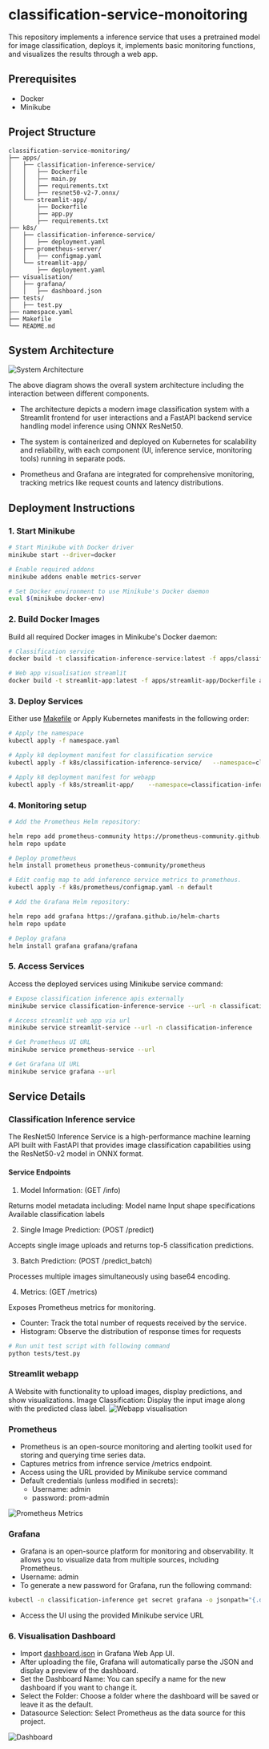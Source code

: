 # classification-service-monoitoring

This repository implements a inference service that uses a pretrained model for image classification, deploys it, implements basic monitoring functions, and visualizes the 
results through a web app.

## Prerequisites

- Docker
- Minikube

## Project Structure

```
classification-service-monitoring/
├── apps/
│   ├── classification-inference-service/
│   │   ├── Dockerfile
│   │   ├── main.py
│   │   ├── requirements.txt
│   │   ├── resnet50-v2-7.onnx/
│   └── streamlit-app/
│       ├── Dockerfile
│       ├── app.py
│       ├── requirements.txt
├── k8s/
│   ├── classification-inference-service/
│   │   ├── deployment.yaml
│   ├── prometheus-server/
│   │   ├── configmap.yaml
│   └── streamlit-app/
│       ├── deployment.yaml
├── visualisation/
│   ├── grafana/
│   │   ├── dashboard.json
├── tests/
│   ├── test.py
├── namespace.yaml
├── Makefile
└── README.md
```

## System Architecture

![System Architecture](visualisation/architecture.PNG)

The above diagram shows the overall system architecture including the interaction between different components.

- The architecture depicts a modern image classification system with a Streamlit frontend for user interactions and a FastAPI backend service handling model inference using ONNX ResNet50. 

- The system is containerized and deployed on Kubernetes for scalability and reliability, with each component (UI, inference service, monitoring tools) running in separate pods. 

- Prometheus and Grafana are integrated for comprehensive monitoring, tracking metrics like request counts and latency distributions. 

## Deployment Instructions

### 1. Start Minikube

```bash
# Start Minikube with Docker driver
minikube start --driver=docker

# Enable required addons
minikube addons enable metrics-server

# Set Docker environment to use Minikube's Docker daemon
eval $(minikube docker-env)
```

### 2. Build Docker Images

Build all required Docker images in Minikube's Docker daemon:

```bash
# Classification service
docker build -t classification-inference-service:latest -f apps/classification-inference-service/Dockerfile apps/classification-inference-service/

# Web app visualisation streamlit
docker build -t streamlit-app:latest -f apps/streamlit-app/Dockerfile apps/streamlit-app/
```

### 3. Deploy Services

Either use [Makefile](/Makefile) or Apply Kubernetes manifests in the following order:

```bash
# Apply the namespace
kubectl apply -f namespace.yaml

# Apply k8 deployment manifest for classification service
kubectl apply -f k8s/classification-inference-service/   --namespace=classification-inference

# Apply k8 deployment manifest for webapp
kubectl apply -f k8s/streamlit-app/    --namespace=classification-inference

```
### 4. Monitoring setup


```bash
# Add the Prometheus Helm repository:

helm repo add prometheus-community https://prometheus-community.github.io/helm-charts
helm repo update

# Deploy prometheus
helm install prometheus prometheus-community/prometheus

# Edit config map to add inference service metrics to prometheus.
kubectl apply -f k8s/prometheus/configmap.yaml -n default
```

```bash
# Add the Grafana Helm repository:

helm repo add grafana https://grafana.github.io/helm-charts
helm repo update

# Deploy grafana
helm install grafana grafana/grafana
```

### 5. Access Services

Access the deployed services using Minikube service command:

```bash
# Expose classification inference apis externally 
minikube service classification-inference-service --url -n classification-inference
```

```bash
# Access streamlit web app via url
minikube service streamlit-service --url -n classification-inference
```


```bash
# Get Prometheus UI URL
minikube service prometheus-service --url
```

```bash
# Get Grafana UI URL
minikube service grafana --url
```


## Service Details

### Classification Inference service
The ResNet50 Inference Service is a high-performance machine learning API built with FastAPI that provides image classification capabilities using the ResNet50-v2 model in ONNX format.

#### Service Endpoints 
1. Model Information:  (GET /info)

Returns model metadata including:
Model name
Input shape specifications
Available classification labels

2. Single Image Prediction:  (POST /predict)

Accepts single image uploads and returns top-5 classification predictions.

3. Batch Prediction:  (POST /predict_batch)

Processes multiple images simultaneously using base64 encoding.

4. Metrics:  (GET /metrics)

Exposes Prometheus metrics for monitoring.
  - Counter: Track the total number of requests received by the service.
  - Histogram: Observe the distribution of response times for requests

```bash
# Run unit test script with following command
python tests/test.py
```

### Streamlit webapp

A Website with functionality to upload images, display predictions, and show visualizations.
Image Classification: Display the input image along with the predicted 
class label.
![Webapp visualisation](visualisation/streamlit-visualisation.PNG)

### Prometheus
- Prometheus is an open-source monitoring and alerting toolkit used for storing and querying time series data.
- Captures metrics from infrence service /metrics endpoint.
- Access using the URL provided by Minikube service command
- Default credentials (unless modified in secrets):
  - Username: admin
  - password: prom-admin

![Prometheus Metrics](visualisation/Prometheus_metrics_query.PNG)


### Grafana
- Grafana is an open-source platform for monitoring and observability. It allows you to visualize data from multiple sources, including Prometheus.
- Username: admin
- To generate a new password for Grafana, run the following command:
```bash
kubectl -n classification-inference get secret grafana -o jsonpath="{.data.admin-password}" | base64 --decode ; echo
```
- Access the UI using the provided Minikube service URL


### 6. Visualisation Dashboard

- Import [dashboard.json](/visualisation/grafana/dashboard.json) in Grafana Web App UI.
- After uploading the file, Grafana will automatically parse the JSON and display a preview of the dashboard.
- Set the Dashboard Name: You can specify a name for the new dashboard if you want to change it.
- Select the Folder: Choose a folder where the dashboard will be saved or leave it as the default.
- Datasource Selection: Select Prometheus as the data source for this project.

![Dashboard](visualisation/grafana_visualisation.PNG)